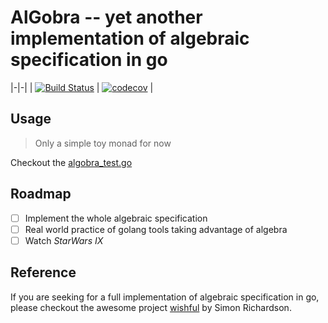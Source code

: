 # AlGobra -- yet another implementation of algebraic specification in go

|-|-|
| [![Build Status](https://travis-ci.org/paincompiler/alGobra.svg?branch=dev)](https://travis-ci.org/paincompiler/alGobra) | [![codecov](https://codecov.io/gh/paincompiler/alGobra/branch/dev/graph/badge.svg)](https://codecov.io/gh/paincompiler/alGobra) |

## Usage

> Only a simple toy monad for now

Checkout the [algobra_test.go](algobra_test.go)

## Roadmap 

- [ ] Implement the whole algebraic specification 
- [ ] Real world practice of golang tools taking advantage of algebra
- [ ] Watch _*StarWars IX*_

## Reference

If you are seeking for a full implementation of algebraic specification in go, please checkout the awesome project [wishful](https://github.com/SimonRichardson/wishful) by Simon Richardson.

